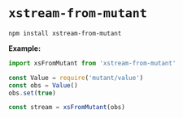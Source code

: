 # `xstream-from-mutant`

```
npm install xstream-from-mutant
```

**Example:**

```js
import xsFromMutant from 'xstream-from-mutant'

const Value = require('mutant/value')
const obs = Value()
obs.set(true)

const stream = xsFromMutant(obs)
```

